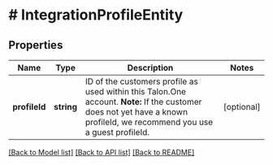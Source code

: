 # # IntegrationProfileEntity

## Properties

Name | Type | Description | Notes
------------ | ------------- | ------------- | -------------
**profileId** | **string** | ID of the customers profile as used within this Talon.One account.  **Note:** If the customer does not yet have a known profileId, we recommend you use a guest profileId. | [optional] 

[[Back to Model list]](../../README.md#documentation-for-models) [[Back to API list]](../../README.md#documentation-for-api-endpoints) [[Back to README]](../../README.md)


